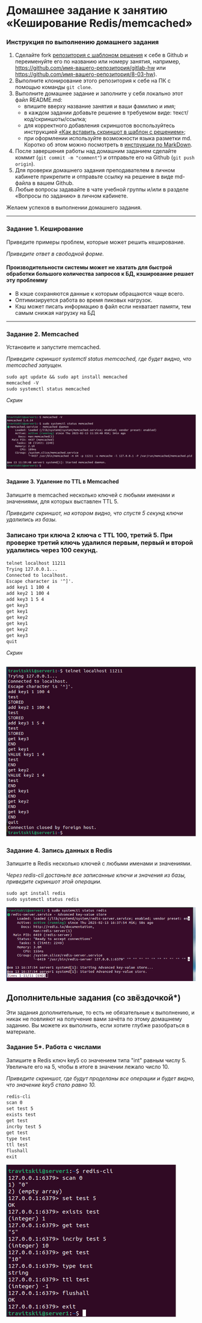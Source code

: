 # Домашнее задание к занятию «Кеширование Redis/memcached»

### Инструкция по выполнению домашнего задания

1. Сделайте fork [репозитория c шаблоном решения](https://github.com/netology-code/sys-pattern-homework) к себе в Github и переименуйте его по названию или номеру занятия, например, https://github.com/имя-вашего-репозитория/gitlab-hw или https://github.com/имя-вашего-репозитория/8-03-hw).
2. Выполните клонирование этого репозитория к себе на ПК с помощью команды `git clone`.
3. Выполните домашнее задание и заполните у себя локально этот файл README.md:
   - впишите вверху название занятия и ваши фамилию и имя;
   - в каждом задании добавьте решение в требуемом виде: текст/код/скриншоты/ссылка;
   - для корректного добавления скриншотов воспользуйтесь инструкцией [«Как вставить скриншот в шаблон с решением»](https://github.com/netology-code/sys-pattern-homework/blob/main/screen-instruction.md);
   - при оформлении используйте возможности языка разметки md. Коротко об этом можно посмотреть в [инструкции по MarkDown](https://github.com/netology-code/sys-pattern-homework/blob/main/md-instruction.md).
4. После завершения работы над домашним заданием сделайте коммит (`git commit -m "comment"`) и отправьте его на Github (`git push origin`).
5. Для проверки домашнего задания преподавателем в личном кабинете прикрепите и отправьте ссылку на решение в виде md-файла в вашем Github.
6. Любые вопросы задавайте в чате учебной группы и/или в разделе «Вопросы по заданию» в личном кабинете.

Желаем успехов в выполнении домашнего задания.

---

### Задание 1. Кеширование 

Приведите примеры проблем, которые может решить кеширование. 

*Приведите ответ в свободной форме.*

#### Производительности системы может не хватать для быстрой обработки большого количества запросов к БД, кэширование решает эту проблемму

- В кэше сохраняются данные к которым обращаются чаще всего.  
- Оптимизируется работа во время пиковых нагрузок.   
- Кэш может писать информацию в файл если нехватает памяти, тем самым снижая нагрузку на БД  
---

### Задание 2. Memcached

Установите и запустите memcached.

*Приведите скриншот systemctl status memcached, где будет видно, что memcached запущен.*

```
sudo apt update && sudo apt install memcached
memcached -V
sudo systemctl status memcached

```
*Скрин*

![image](https://github.com/travickiy67/Redis-Memcached/blob/main/img/img1.1.png)
---

#### Задание 3. Удаление по TTL в Memcached

Запишите в memcached несколько ключей с любыми именами и значениями, для которых выставлен TTL 5.   

*Приведите скриншот, на котором видно, что спустя 5 секунд ключи удалились из базы.*  

### Записано три ключа 2 ключа с TTL 100, третий 5. При проверке третий ключь удалился первым, первый и второй удалились через 100 секунд.  
```
telnet localhost 11211
Trying 127.0.0.1...
Connected to localhost.
Escape character is '^]'.
add key1 1 100 4
add key2 1 100 4
add key3 1 5 4
get key3
get key1
get key2
get key1
get key2
get key3
quit
```
*Скрин*  

![image](https://github.com/travickiy67/Redis-Memcached/blob/main/img/img2.1.png)
---

### Задание 4. Запись данных в Redis

Запишите в Redis несколько ключей с любыми именами и значениями. 

*Через redis-cli достаньте все записанные ключи и значения из базы, приведите скриншот этой операции.*

```
sudo apt install redis
sudo systemctl status redis
```
![image](https://github.com/travickiy67/Redis-Memcached/blob/main/img/img3.1.png)

## Дополнительные задания (со звёздочкой*)
Эти задания дополнительные, то есть не обязательные к выполнению, и никак не повлияют на получение вами зачёта по этому домашнему заданию. Вы можете их выполнить, если хотите глубже разобраться в материале.

### Задание 5*. Работа с числами 

Запишите в Redis ключ key5 со значением типа "int" равным числу 5. Увеличьте его на 5, чтобы в итоге в значении лежало число 10.  

*Приведите скриншот, где будут проделаны все операции и будет видно, что значение key5 стало равно 10.*
```
redis-cli
scan 0
set test 5
exists test
get test
incrby test 5
get test
type test
ttl test
flushall
exit
```
![image](https://github.com/travickiy67/Redis-Memcached/blob/main/img/img4.1.png)
